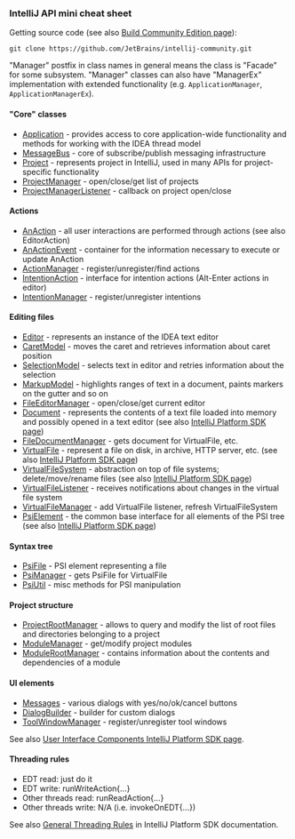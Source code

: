 ### IntelliJ API mini cheat sheet

Getting source code (see also [Build Community Edition page](http://www.jetbrains.org/pages/viewpage.action?pageId=983225)):
```
git clone https://github.com/JetBrains/intellij-community.git
```
"Manager" postfix in class names in general means the class is "Facade" for some subsystem. 
"Manager" classes can also have "ManagerEx" implementation with extended functionality 
(e.g. ``ApplicationManager``, ``ApplicationManagerEx``).


#### "Core" classes

- [Application](https://github.com/JetBrains/intellij-community/blob/master/platform/core-api/src/com/intellij/openapi/application/Application.java) - 
provides access to core application-wide functionality and methods for working with the IDEA thread model
- [MessageBus](https://github.com/JetBrains/intellij-community/blob/master/platform/util/src/com/intellij/util/messages/MessageBus.java) - 
core of subscribe/publish messaging infrastructure
- [Project](https://github.com/JetBrains/intellij-community/blob/master/platform/core-api/src/com/intellij/openapi/project/Project.java) - 
represents project in IntelliJ, used in many APIs for project-specific functionality
- [ProjectManager](https://github.com/JetBrains/intellij-community/blob/master/platform/projectModel-api/src/com/intellij/openapi/project/ProjectManager.java) - 
open/close/get list of projects
- [ProjectManagerListener](https://github.com/JetBrains/intellij-community/blob/master/platform/projectModel-api/src/com/intellij/openapi/project/ProjectManagerListener.java) - 
callback on project open/close


#### Actions

- [AnAction](https://github.com/JetBrains/intellij-community/blob/master/platform/editor-ui-api/src/com/intellij/openapi/actionSystem/AnAction.java) - 
all user interactions are performed through actions (see also EditorAction)
- [AnActionEvent](https://github.com/JetBrains/intellij-community/blob/master/platform/editor-ui-api/src/com/intellij/openapi/actionSystem/AnActionEvent.java) - 
container for the information necessary to execute or update AnAction
- [ActionManager](https://github.com/JetBrains/intellij-community/blob/master/platform/editor-ui-api/src/com/intellij/openapi/actionSystem/ActionManager.java) - 
register/unregister/find actions
- [IntentionAction](https://github.com/JetBrains/intellij-community/blob/master/platform/analysis-api/src/com/intellij/codeInsight/intention/IntentionAction.java) - 
interface for intention actions (Alt-Enter actions in editor)
- [IntentionManager](https://github.com/JetBrains/intellij-community/blob/master/platform/analysis-api/src/com/intellij/codeInsight/intention/IntentionManager.java) - 
register/unregister intentions


#### Editing files

- [Editor](https://github.com/JetBrains/intellij-community/blob/master/platform/editor-ui-api/src/com/intellij/openapi/editor/Editor.java) - 
represents an instance of the IDEA text editor
- [CaretModel](https://github.com/JetBrains/intellij-community/blob/master/platform/editor-ui-api/src/com/intellij/openapi/editor/CaretModel.java) - 
moves the caret and retrieves information about caret position
- [SelectionModel](https://github.com/JetBrains/intellij-community/blob/master/platform/editor-ui-api/src/com/intellij/openapi/editor/SelectionModel.java) - 
selects text in editor and retries information about the selection
- [MarkupModel](https://github.com/JetBrains/intellij-community/blob/master/platform/editor-ui-api/src/com/intellij/openapi/editor/markup/MarkupModel.java) - 
highlights ranges of text in a document, paints markers on the gutter and so on
- [FileEditorManager](https://github.com/JetBrains/intellij-community/blob/master/platform/platform-api/src/com/intellij/openapi/fileEditor/FileEditorManager.java) - 
open/close/get current editor
- [Document](https://github.com/JetBrains/intellij-community/blob/master/platform/core-api/src/com/intellij/openapi/editor/Document.java) - 
represents the contents of a text file loaded into memory and possibly opened in a text editor
(see also [IntelliJ Platform SDK page](http://www.jetbrains.org/intellij/sdk/docs/basics/architectural_overview/documents.html))
- [FileDocumentManager](https://github.com/JetBrains/intellij-community/blob/master/platform/core-api/src/com/intellij/openapi/fileEditor/FileDocumentManager.java) - 
gets document for VirtualFile, etc.
- [VirtualFile](https://github.com/JetBrains/intellij-community/blob/master/platform/core-api/src/com/intellij/openapi/vfs/VirtualFile.java) - 
represent a file on disk, in archive, HTTP server, etc. 
(see also [IntelliJ Platform SDK page](http://www.jetbrains.org/intellij/sdk/docs/basics/architectural_overview/virtual_file.html))
- [VirtualFileSystem](https://github.com/JetBrains/intellij-community/blob/master/platform/core-api/src/com/intellij/openapi/vfs/VirtualFileSystem.java) - 
abstraction on top of file systems; delete/move/rename files (see also [IntelliJ Platform SDK page](http://www.jetbrains.org/intellij/sdk/docs/basics/virtual_file_system.html))
- [VirtualFileListener](https://github.com/JetBrains/intellij-community/blob/master/platform/core-api/src/com/intellij/openapi/vfs/VirtualFileListener.java) - 
receives notifications about changes in the virtual file system
- [VirtualFileManager](https://github.com/JetBrains/intellij-community/blob/master/platform/core-api/src/com/intellij/openapi/vfs/VirtualFileManager.java) - 
add VirtualFile listener, refresh VirtualFileSystem
- [PsiElement](https://github.com/JetBrains/intellij-community/blob/master/platform/core-api/src/com/intellij/psi/PsiElement.java) - 
the common base interface for all elements of the PSI tree (see also [IntelliJ Platform SDK page](http://www.jetbrains.org/intellij/sdk/docs/basics/architectural_overview/psi_files.html))


#### Syntax tree
- [PsiFile](https://github.com/JetBrains/intellij-community/blob/master/platform/core-api/src/com/intellij/psi/PsiFile.java) - 
PSI element representing a file
- [PsiManager](https://github.com/JetBrains/intellij-community/blob/master/platform/core-api/src/com/intellij/psi/PsiManager.java) - 
gets PsiFile for VirtualFile
- [PsiUtil](https://github.com/JetBrains/intellij-community/blob/master/plugins/devkit/src/util/PsiUtil.java) - 
misc methods for PSI manipulation


#### Project structure

- [ProjectRootManager](https://github.com/JetBrains/intellij-community/blob/master/platform/projectModel-api/src/com/intellij/openapi/roots/ProjectRootManager.java) - 
allows to query and modify the list of root files and directories belonging to a project
- [ModuleManager](https://github.com/JetBrains/intellij-community/blob/master/platform/projectModel-api/src/com/intellij/openapi/module/ModuleManager.java) - 
get/modify project modules
- [ModuleRootManager](https://github.com/JetBrains/intellij-community/blob/master/platform/projectModel-api/src/com/intellij/openapi/roots/ModuleRootManager.java) - 
contains information about the contents and dependencies of a module


#### UI elements

- [Messages](https://github.com/JetBrains/intellij-community/blob/master/platform/platform-api/src/com/intellij/openapi/ui/Messages.java) - 
various dialogs with yes/no/ok/cancel buttons
- [DialogBuilder](https://github.com/JetBrains/intellij-community/blob/master/platform/platform-api/src/com/intellij/openapi/ui/DialogBuilder.java) - 
builder for custom dialogs
- [ToolWindowManager](https://github.com/JetBrains/intellij-community/blob/master/platform/platform-api/src/com/intellij/openapi/wm/ToolWindowManager.java) - 
register/unregister tool windows

See also [User Interface Components IntelliJ Platform SDK page](http://www.jetbrains.org/intellij/sdk/docs/user_interface_components/user_interface_components.html).


#### Threading rules

- EDT read: just do it
- EDT write: runWriteAction{...}
- Other threads read: runReadAction{...}
- Other threads write: N/A (i.e. invokeOnEDT{...})

See also 
[General Threading Rules](http://www.jetbrains.org/intellij/sdk/docs/basics/architectural_overview/general_threading_rules.html)
in IntelliJ Platform SDK documentation.
